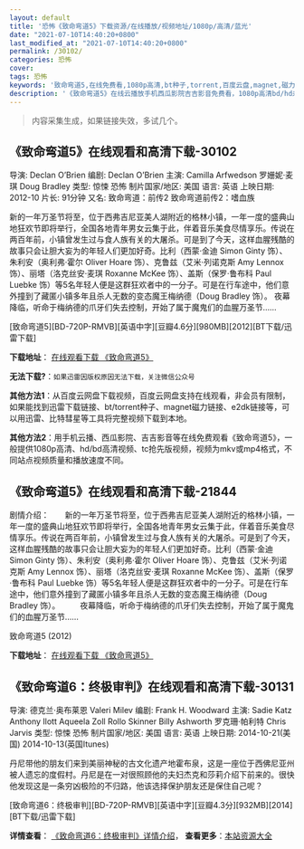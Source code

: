 ```yaml
---
layout: default
title: '恐怖《致命弯道5》下载资源/在线播放/视频地址/1080p/高清/蓝光'
date: "2021-07-10T14:40:20+0800"
last_modified_at: "2021-07-10T14:40:20+0800"
permalink: /30102/
categories: 恐怖
cover:
tags: 恐怖
keywords: '致命弯道5,在线免费看,1080p高清,bt种子,torrent,百度云盘,magnet,磁力链,迅雷下载资源'
description: '《致命弯道5》在线云播放手机西瓜影院吉吉影音免费看，1080p高清bd/hd未删减完整版和tc抢先枪版，mkv/mp4格式，附带bt/torrent种子、magnet/磁力链、百度云盘、网盘资源迅雷下载链接'
---
```


>内容采集生成，如果链接失效，多试几个。


## 《致命弯道5》在线观看和高清下载-30102

导演: Declan O’Brien 编剧: Declan O’Brien 主演: Camilla Arfwedson 罗姗妮·麦琪 Doug Bradley 类型: 惊悚 恐怖 制片国家/地区: 美国 语言: 英语 上映日期: 2012-10 片长: 91分钟 又名: 致命弯道：前传2 致命弯道前传2：嗜血族

新的一年万圣节将至，位于西弗吉尼亚美人湖附近的格林小镇，一年一度的盛典山地狂欢节即将举行，全国各地青年男女云集于此，伴着音乐美食尽情享乐。传说在两百年前，小镇曾发生过与食人族有关的大屠杀。可是到了今天，这样血腥残酷的故事只会让胆大妄为的年轻人们更加好奇。比利（西蒙·金迪 Simon Ginty 饰）、朱利安（奥利弗·霍尔 Oliver Hoare 饰）、克鲁兹（艾米·列诺克斯 Amy Lennox 饰）、丽塔（洛克丝安·麦琪 Roxanne McKee 饰）、盖斯（保罗·鲁布科 Paul Luebke 饰）等5名年轻人便是这群狂欢者中的一分子。可是在行车途中，他们意外撞到了藏匿小镇多年且杀人无数的变态魔王梅纳德（Doug Bradley 饰）。 夜幕降临，听命于梅纳德的爪牙们失去控制，开始了属于魔鬼们的血腥万圣节……


[致命弯道5][BD-720P-RMVB][英语中字][豆瓣4.6分][980MB][2012][BT下载/迅雷下载]

**下载地址**： [在线观看下载 《致命弯道5》](https://www.btdx8.com/torrent/wrong_turn_5_bloodlines_2012.html) 


**无法下载?**：`如果迅雷因版权原因无法下载，关注微信公众号 `

**其他方法1**：从百度云网盘下载视频，百度云网盘支持在线观看，非会员有限制，如果能找到迅雷下载链接、bt/torrent种子、magnet磁力链接、e2dk链接等，可以用迅雷、比特彗星等工具将完整视频下载到本地。

**其他方法2**：用手机云播、西瓜影院、吉吉影音等在线免费观看《致命弯道5》，一般提供1080p高清、hd/bd高清视频、tc抢先版视频，视频为mkv或mp4格式，不同站点视频质量和播放速度不同。


## 《致命弯道5》在线观看和高清下载-21844

剧情介绍：　　新的一年万圣节将至，位于西弗吉尼亚美人湖附近的格林小镇，一年一度的盛典山地狂欢节即将举行，全国各地青年男女云集于此，伴着音乐美食尽情享乐。传说在两百年前，小镇曾发生过与食人族有关的大屠杀。可是到了今天，这样血腥残酷的故事只会让胆大妄为的年轻人们更加好奇。比利（西蒙·金迪 Simon Ginty 饰）、朱利安（奥利弗·霍尔 Oliver Hoare 饰）、克鲁兹（艾米·列诺克斯 Amy Lennox 饰）、丽塔（洛克丝安·麦琪 Roxanne McKee 饰）、盖斯（保罗·鲁布科 Paul Luebke 饰）等5名年轻人便是这群狂欢者中的一分子。可是在行车途中，他们意外撞到了藏匿小镇多年且杀人无数的变态魔王梅纳德（Doug Bradley 饰）。  　　夜幕降临，听命于梅纳德的爪牙们失去控制，开始了属于魔鬼们的血腥万圣节……


致命弯道5 (2012)

**下载地址**： [在线观看下载 《致命弯道5》](https://www.btbtdy.me/btdy/dy899.html) 


## 《致命弯道6：终极审判》在线观看和高清下载-30131

导演: 德克兰·奥布莱恩 Valeri Milev 编剧: Frank H. Woodward 主演: Sadie Katz Anthony Ilott Aqueela Zoll Rollo Skinner Billy Ashworth 罗克珊·帕利特 Chris Jarvis 类型: 惊悚 恐怖 制片国家/地区: 美国 语言: 英语 上映日期: 2014-10-21(美国) 2014-10-13(英国Itunes)

丹尼带他的朋友们来到美丽神秘的古文化遗产地霍布泉，这是一座位于西佛尼亚州被人遗忘的度假村。丹尼是在一对很照顾他的夫妇杰克和莎莉介绍下前来的。很快他发现这是一条穷凶极险的不归路，他该选择保护朋友还是保住自己呢？


[致命弯道6：终极审判][BD-720P-RMVB][英语中字][豆瓣4.3分][932MB][2014][BT下载/迅雷下载]

**详情查看**： [《致命弯道6：终极审判》详情介绍](/movie/30131/)， **查看更多**：[本站资源大全](/movie/t/all/)

